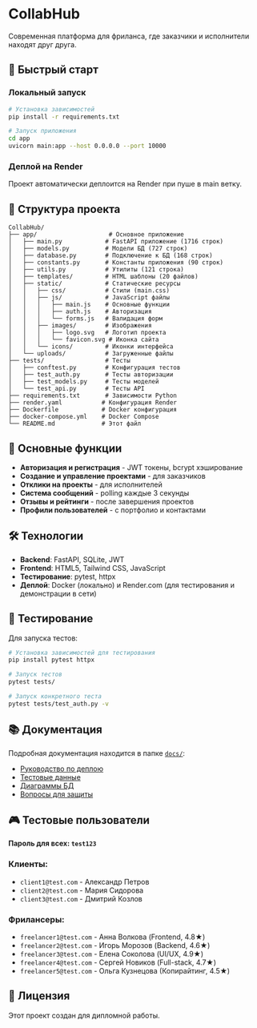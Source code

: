 # CollabHub

Современная платформа для фриланса, где заказчики и исполнители находят друг друга.

## 🚀 Быстрый старт

### Локальный запуск

```bash
# Установка зависимостей
pip install -r requirements.txt

# Запуск приложения
cd app
uvicorn main:app --host 0.0.0.0 --port 10000
```

### Деплой на Render

Проект автоматически деплоится на Render при пуше в main ветку.

## 📁 Структура проекта

```
CollabHub/
├── app/                    # Основное приложение
│   ├── main.py            # FastAPI приложение (1716 строк)
│   ├── models.py          # Модели БД (727 строк)
│   ├── database.py        # Подключение к БД (168 строк)
│   ├── constants.py       # Константы приложения (90 строк)
│   ├── utils.py           # Утилиты (121 строка)
│   ├── templates/         # HTML шаблоны (20 файлов)
│   ├── static/            # Статические ресурсы
│   │   ├── css/           # Стили (main.css)
│   │   ├── js/            # JavaScript файлы
│   │   │   ├── main.js    # Основные функции
│   │   │   ├── auth.js    # Авторизация
│   │   │   └── forms.js   # Валидация форм
│   │   ├── images/        # Изображения
│   │   │   ├── logo.svg   # Логотип проекта
│   │   │   └── favicon.svg # Иконка сайта
│   │   └── icons/         # Иконки интерфейса
│   └── uploads/           # Загруженные файлы
├── tests/                 # Тесты
│   ├── conftest.py        # Конфигурация тестов
│   ├── test_auth.py       # Тесты авторизации
│   ├── test_models.py     # Тесты моделей
│   └── test_api.py        # Тесты API
├── requirements.txt       # Зависимости Python
├── render.yaml           # Конфигурация Render
├── Dockerfile            # Docker конфигурация
├── docker-compose.yml    # Docker Compose
└── README.md             # Этот файл
```

## 🎯 Основные функции

- **Авторизация и регистрация** - JWT токены, bcrypt хэширование
- **Создание и управление проектами** - для заказчиков
- **Отклики на проекты** - для исполнителей
- **Система сообщений** - polling каждые 3 секунды
- **Отзывы и рейтинги** - после завершения проектов
- **Профили пользователей** - с портфолио и контактами

## 🛠 Технологии

- **Backend**: FastAPI, SQLite, JWT
- **Frontend**: HTML5, Tailwind CSS, JavaScript
- **Тестирование**: pytest, httpx
- **Деплой**: Docker (локально) и Render.com (для тестирования и демонстрации в сети)

## 🧪 Тестирование

Для запуска тестов:

```bash
# Установка зависимостей для тестирования
pip install pytest httpx

# Запуск тестов
pytest tests/

# Запуск конкретного теста
pytest tests/test_auth.py -v
```

## 📚 Документация

Подробная документация находится в папке [`docs/`](docs/):

- [Руководство по деплою](docs/DEPLOYMENT_GUIDE.md)
- [Тестовые данные](docs/TEST_DATA_GUIDE.md)
- [Диаграммы БД](docs/ER_DIAGRAM.md)
- [Вопросы для защиты](docs/DEFENSE_QUESTIONS.md)

## 🎮 Тестовые пользователи

**Пароль для всех: `test123`**

### Клиенты:
- `client1@test.com` - Александр Петров
- `client2@test.com` - Мария Сидорова
- `client3@test.com` - Дмитрий Козлов

### Фрилансеры:
- `freelancer1@test.com` - Анна Волкова (Frontend, 4.8★)
- `freelancer2@test.com` - Игорь Морозов (Backend, 4.6★)
- `freelancer3@test.com` - Елена Соколова (UI/UX, 4.9★)
- `freelancer4@test.com` - Сергей Новиков (Full-stack, 4.7★)
- `freelancer5@test.com` - Ольга Кузнецова (Копирайтинг, 4.5★)

## 📄 Лицензия

Этот проект создан для дипломной работы.
